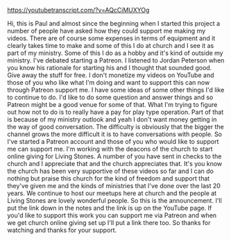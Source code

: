 https://youtubetranscript.com/?v=AQcCiMUXYOg

 Hi, this is Paul and almost since the beginning when I started this project a number of people have asked how they could support me making my videos. There are of course some expenses in terms of equipment and it clearly takes time to make and some of this I do at church and I see it as part of my ministry. Some of this I do as a hobby and it's kind of outside my ministry. I've debated starting a Patreon. I listened to Jordan Peterson when you know his rationale for starting his and I thought that sounded good. Give away the stuff for free. I don't monetize my videos on YouTube and those of you who like what I'm doing and want to support this can now through Patreon support me. I have some ideas of some other things I'd like to continue to do. I'd like to do some question and answer things and so Patreon might be a good venue for some of that. What I'm trying to figure out how not to do is to really have a pay for play type operation. Part of that is because of my ministry outlook and yeah I don't want money getting in the way of good conversation. The difficulty is obviously that the bigger the channel grows the more difficult it is to have conversations with people. So I've started a Patreon account and those of you who would like to support me can support me. I'm working with the deacons of the church to start online giving for Living Stones. A number of you have sent in checks to the church and I appreciate that and the church appreciates that. It's you know the church has been very supportive of these videos so far and I can do nothing but praise this church for the kind of freedom and support that they've given me and the kinds of ministries that I've done over the last 20 years. We continue to host our meetups here at church and the people at Living Stones are lovely wonderful people. So this is the announcement. I'll put the link down in the notes and the link is up on the YouTube page. If you'd like to support this work you can support me via Patreon and when we get church online giving set up I'll put a link there too. So thanks for watching and thanks for your support.